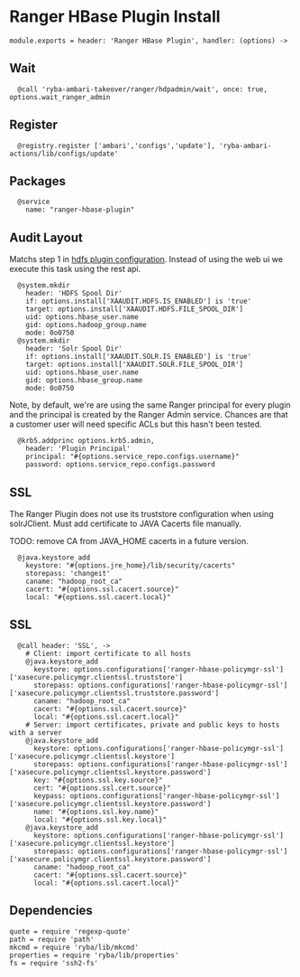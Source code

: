 
# Ranger HBase Plugin Install

    module.exports = header: 'Ranger HBase Plugin', handler: (options) ->

## Wait

      @call 'ryba-ambari-takeover/ranger/hdpadmin/wait', once: true, options.wait_ranger_admin

## Register

      @registry.register ['ambari','configs','update'], 'ryba-ambari-actions/lib/configs/update'

## Packages

      @service
        name: "ranger-hbase-plugin"

## Audit Layout

Matchs step 1 in [hdfs plugin configuration][plugin]. Instead of using the web ui
we execute this task using the rest api.


      @system.mkdir
        header: 'HDFS Spool Dir'
        if: options.install['XAAUDIT.HDFS.IS_ENABLED'] is 'true'
        target: options.install['XAAUDIT.HDFS.FILE_SPOOL_DIR']
        uid: options.hbase_user.name
        gid: options.hadoop_group.name
        mode: 0o0750
      @system.mkdir
        header: 'Solr Spool Dir'
        if: options.install['XAAUDIT.SOLR.IS_ENABLED'] is 'true'
        target: options.install['XAAUDIT.SOLR.FILE_SPOOL_DIR']
        uid: options.hbase_user.name
        gid: options.hbase_group.name
        mode: 0o0750


Note, by default, we're are using the same Ranger principal for every
plugin and the principal is created by the Ranger Admin service. Chances
are that a customer user will need specific ACLs but this hasn't been
tested.

      @krb5.addprinc options.krb5.admin,
        header: 'Plugin Principal'
        principal: "#{options.service_repo.configs.username}"
        password: options.service_repo.configs.password

## SSL

The Ranger Plugin does not use its truststore configuration when using solrJClient.
Must add certificate to JAVA Cacerts file manually.

TODO: remove CA from JAVA_HOME cacerts in a future version.

      @java.keystore_add
        keystore: "#{options.jre_home}/lib/security/cacerts"
        storepass: 'changeit'
        caname: "hadoop_root_ca"
        cacert: "#{options.ssl.cacert.source}"
        local: "#{options.ssl.cacert.local}"
## SSL

      @call header: 'SSL', ->
        # Client: import certificate to all hosts
        @java.keystore_add
          keystore: options.configurations['ranger-hbase-policymgr-ssl']['xasecure.policymgr.clientssl.truststore']
          storepass: options.configurations['ranger-hbase-policymgr-ssl']['xasecure.policymgr.clientssl.truststore.password']
          caname: "hadoop_root_ca"
          cacert: "#{options.ssl.cacert.source}"
          local: "#{options.ssl.cacert.local}"
        # Server: import certificates, private and public keys to hosts with a server
        @java.keystore_add
          keystore: options.configurations['ranger-hbase-policymgr-ssl']['xasecure.policymgr.clientssl.keystore']
          storepass: options.configurations['ranger-hbase-policymgr-ssl']['xasecure.policymgr.clientssl.keystore.password']
          key: "#{options.ssl.key.source}"
          cert: "#{options.ssl.cert.source}"
          keypass: options.configurations['ranger-hbase-policymgr-ssl']['xasecure.policymgr.clientssl.keystore.password']
          name: "#{options.ssl.key.name}"
          local: "#{options.ssl.key.local}"
        @java.keystore_add
          keystore: options.configurations['ranger-hbase-policymgr-ssl']['xasecure.policymgr.clientssl.keystore']
          storepass: options.configurations['ranger-hbase-policymgr-ssl']['xasecure.policymgr.clientssl.keystore.password']
          caname: "hadoop_root_ca"
          cacert: "#{options.ssl.cacert.source}"
          local: "#{options.ssl.cacert.local}"


## Dependencies

    quote = require 'regexp-quote'
    path = require 'path'
    mkcmd = require 'ryba/lib/mkcmd'
    properties = require 'ryba/lib/properties'
    fs = require 'ssh2-fs'

[plugin]:(https://docs.hortonworks.com/HDPDocuments/HDP2/HDP-2.4.0/bk_installing_manually_book/content/installing_ranger_plugins.html#installing_ranger_hbase_plugin)
[perms-fix]: https://community.hortonworks.com/questions/23717/ranger-solr-on-hdp-234-unable-to-refresh-policies.html
